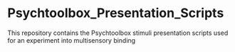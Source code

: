 # Psychtoolbox_Presentation_Scripts
This repository contains the Psychtoolbox stimuli presentation scripts used for an experiment into multisensory binding
